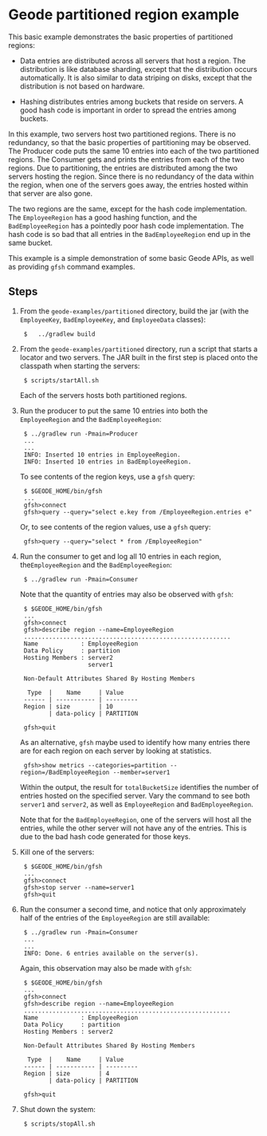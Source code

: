 <!--
Licensed to the Apache Software Foundation (ASF) under one or more
contributor license agreements.  See the NOTICE file distributed with
this work for additional information regarding copyright ownership.
The ASF licenses this file to You under the Apache License, Version 2.0
(the "License"); you may not use this file except in compliance with
the License.  You may obtain a copy of the License at

     http://www.apache.org/licenses/LICENSE-2.0

Unless required by applicable law or agreed to in writing, software
distributed under the License is distributed on an "AS IS" BASIS,
WITHOUT WARRANTIES OR CONDITIONS OF ANY KIND, either express or implied.
See the License for the specific language governing permissions and
limitations under the License.
-->

# Geode partitioned region example

This basic example demonstrates the basic properties of partitioned regions: 

- Data entries are distributed across all servers that host a region.
The distribution is like database sharding, except that the distribution
occurs automatically. It is also similar to data striping on disks,
except that the distribution is not based on hardware.

- Hashing distributes entries among buckets that reside on servers.
A good hash code is important in order to spread the entries among buckets.

In this example,
two servers host two partitioned regions. 
There is no redundancy, so that the basic properties of partitioning
may be observed.
The Producer code puts the same 10 entries into each of the two
partitioned regions.
The Consumer gets and prints the entries from each of the two regions.
Due to partitioning,
the entries are distributed among the two servers hosting the region.
Since there is no redundancy of the data within the region,
when one of the servers goes away,
the entries hosted within that server are also gone.

The two regions are the same, except for the hash code implementation.
The ```EmployeeRegion``` has a good hashing function,
and the ```BadEmployeeRegion``` has a pointedly poor hash code implementation.
The hash code is so bad that all entries in the
```BadEmployeeRegion``` end up in the same bucket.

This example is a simple demonstration of some basic Geode APIs,
as well as providing ```gfsh``` command examples.

## Steps
1. From the ```geode-examples/partitioned``` directory,
build the jar (with the ```EmployeeKey```, ```BadEmployeeKey```, 
and ```EmployeeData``` classes):

        $   ../gradlew build

1. From the ```geode-examples/partitioned``` directory,
run a script that starts a locator and two servers.
The JAR built in the first step is placed
onto the classpath when starting the servers:

        $ scripts/startAll.sh

    Each of the servers hosts both partitioned regions.
1. Run the producer to put the same 10 entries into both the
```EmployeeRegion``` and the ```BadEmployeeRegion```:

        $ ../gradlew run -Pmain=Producer
        ...
        ... 
        INFO: Inserted 10 entries in EmployeeRegion.
        INFO: Inserted 10 entries in BadEmployeeRegion.
    To see contents of the region keys, use a ```gfsh``` query:
 
        $ $GEODE_HOME/bin/gfsh
        ...
        gfsh>connect
        gfsh>query --query="select e.key from /EmployeeRegion.entries e"
    Or, to see contents of the region values, use a ```gfsh``` query:

        gfsh>query --query="select * from /EmployeeRegion"
1. Run the consumer to get and log all 10 entries in each region, 
the```EmployeeRegion``` and the ```BadEmployeeRegion```:

        $ ../gradlew run -Pmain=Consumer

    Note that the quantity of entries may also be observed with ```gfsh```:
 
        $ $GEODE_HOME/bin/gfsh
        ...
        gfsh>connect
        gfsh>describe region --name=EmployeeRegion
        ..........................................................
        Name            : EmployeeRegion
        Data Policy     : partition
        Hosting Members : server2
                          server1

        Non-Default Attributes Shared By Hosting Members  

         Type  |    Name     | Value
        ------ | ----------- | ---------
        Region | size        | 10
               | data-policy | PARTITION

        gfsh>quit

    As an alternative, ```gfsh``` maybe used to identify how many entries
    there are for each region on each server by looking at statistics.

        gfsh>show metrics --categories=partition --region=/BadEmployeeRegion --member=server1

    Within the output, the result for ```totalBucketSize``` identifies
    the number of entries hosted on the specified server.
    Vary the command to see both ```server1``` and ```server2```, as well as
    ```EmployeeRegion``` and ```BadEmployeeRegion```.

    Note that for the ```BadEmployeeRegion```, one of the servers will host
    all the entries, while the other server will not have any of the entries.
    This is due to the bad hash code generated for those keys.
1. Kill one of the servers:

        $ $GEODE_HOME/bin/gfsh
        ...
        gfsh>connect
        gfsh>stop server --name=server1
        gfsh>quit

5. Run the consumer a second time, and notice that only approximately half of
the entries of the ```EmployeeRegion``` are still available: 

        $ ../gradlew run -Pmain=Consumer
        ...
        ...
        INFO: Done. 6 entries available on the server(s).

    Again, this observation may also be made with ```gfsh```:

        $ $GEODE_HOME/bin/gfsh
        ...
        gfsh>connect
        gfsh>describe region --name=EmployeeRegion
        ..........................................................
        Name            : EmployeeRegion
        Data Policy     : partition
        Hosting Members : server2

        Non-Default Attributes Shared By Hosting Members  

         Type  |    Name     | Value
        ------ | ----------- | ---------
        Region | size        | 4
               | data-policy | PARTITION

        gfsh>quit

6. Shut down the system:

        $ scripts/stopAll.sh

